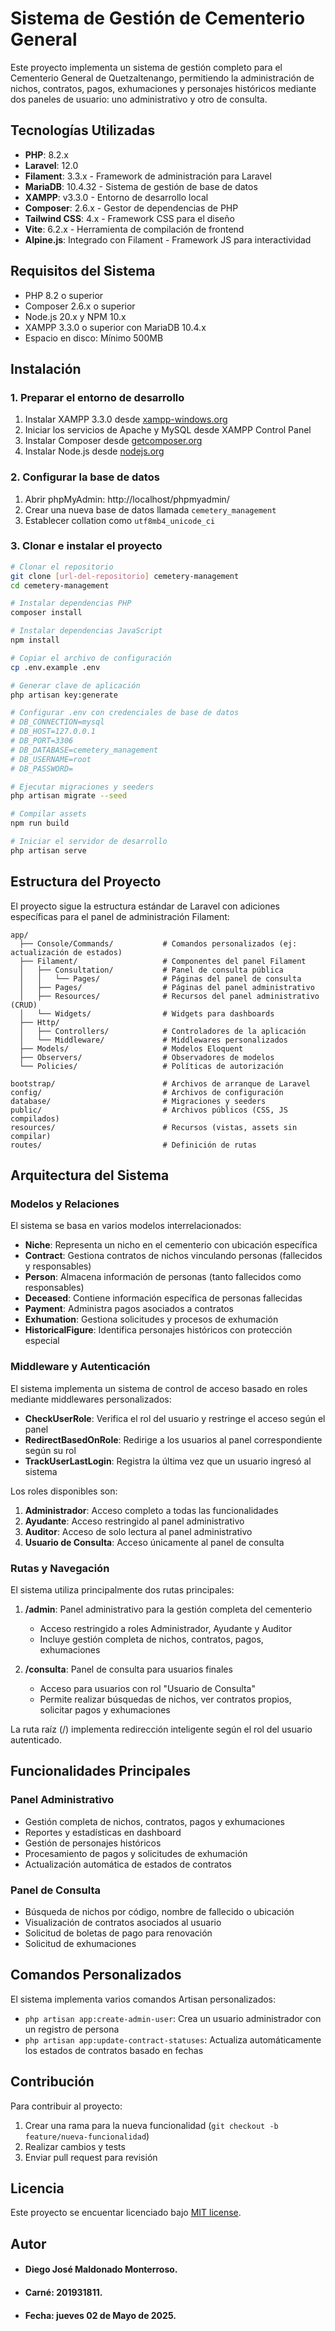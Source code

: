 # Sistema de Gestión de Cementerio General

Este proyecto implementa un sistema de gestión completo para el Cementerio General de Quetzaltenango, permitiendo la administración de nichos, contratos, pagos, exhumaciones y personajes históricos mediante dos paneles de usuario: uno administrativo y otro de consulta.

## Tecnologías Utilizadas

-   **PHP**: 8.2.x
-   **Laravel**: 12.0
-   **Filament**: 3.3.x - Framework de administración para Laravel
-   **MariaDB**: 10.4.32 - Sistema de gestión de base de datos
-   **XAMPP**: v3.3.0 - Entorno de desarrollo local
-   **Composer**: 2.6.x - Gestor de dependencias de PHP
-   **Tailwind CSS**: 4.x - Framework CSS para el diseño
-   **Vite**: 6.2.x - Herramienta de compilación de frontend
-   **Alpine.js**: Integrado con Filament - Framework JS para interactividad

## Requisitos del Sistema

-   PHP 8.2 o superior
-   Composer 2.6.x o superior
-   Node.js 20.x y NPM 10.x
-   XAMPP 3.3.0 o superior con MariaDB 10.4.x
-   Espacio en disco: Mínimo 500MB

## Instalación

### 1. Preparar el entorno de desarrollo

1. Instalar XAMPP 3.3.0 desde [xampp-windows.org](https://www.apachefriends.org/download.html)
2. Iniciar los servicios de Apache y MySQL desde XAMPP Control Panel
3. Instalar Composer desde [getcomposer.org](https://getcomposer.org/download/)
4. Instalar Node.js desde [nodejs.org](https://nodejs.org/)

### 2. Configurar la base de datos

1. Abrir phpMyAdmin: http://localhost/phpmyadmin/
2. Crear una nueva base de datos llamada `cemetery_management`
3. Establecer collation como `utf8mb4_unicode_ci`

### 3. Clonar e instalar el proyecto

```bash
# Clonar el repositorio
git clone [url-del-repositorio] cemetery-management
cd cemetery-management

# Instalar dependencias PHP
composer install

# Instalar dependencias JavaScript
npm install

# Copiar el archivo de configuración
cp .env.example .env

# Generar clave de aplicación
php artisan key:generate

# Configurar .env con credenciales de base de datos
# DB_CONNECTION=mysql
# DB_HOST=127.0.0.1
# DB_PORT=3306
# DB_DATABASE=cemetery_management
# DB_USERNAME=root
# DB_PASSWORD=

# Ejecutar migraciones y seeders
php artisan migrate --seed

# Compilar assets
npm run build

# Iniciar el servidor de desarrollo
php artisan serve
```

## Estructura del Proyecto

El proyecto sigue la estructura estándar de Laravel con adiciones específicas para el panel de administración Filament:

```
app/
  ├── Console/Commands/           # Comandos personalizados (ej: actualización de estados)
  ├── Filament/                   # Componentes del panel Filament
  │   ├── Consultation/           # Panel de consulta pública
  │   │   └── Pages/              # Páginas del panel de consulta
  │   ├── Pages/                  # Páginas del panel administrativo
  │   ├── Resources/              # Recursos del panel administrativo (CRUD)
  │   └── Widgets/                # Widgets para dashboards
  ├── Http/
  │   ├── Controllers/            # Controladores de la aplicación
  │   └── Middleware/             # Middlewares personalizados
  ├── Models/                     # Modelos Eloquent
  ├── Observers/                  # Observadores de modelos
  └── Policies/                   # Políticas de autorización

bootstrap/                        # Archivos de arranque de Laravel
config/                           # Archivos de configuración
database/                         # Migraciones y seeders
public/                           # Archivos públicos (CSS, JS compilados)
resources/                        # Recursos (vistas, assets sin compilar)
routes/                           # Definición de rutas
```

## Arquitectura del Sistema

### Modelos y Relaciones

El sistema se basa en varios modelos interrelacionados:

-   **Niche**: Representa un nicho en el cementerio con ubicación específica
-   **Contract**: Gestiona contratos de nichos vinculando personas (fallecidos y responsables)
-   **Person**: Almacena información de personas (tanto fallecidos como responsables)
-   **Deceased**: Contiene información específica de personas fallecidas
-   **Payment**: Administra pagos asociados a contratos
-   **Exhumation**: Gestiona solicitudes y procesos de exhumación
-   **HistoricalFigure**: Identifica personajes históricos con protección especial

### Middleware y Autenticación

El sistema implementa un sistema de control de acceso basado en roles mediante middlewares personalizados:

-   **CheckUserRole**: Verifica el rol del usuario y restringe el acceso según el panel
-   **RedirectBasedOnRole**: Redirige a los usuarios al panel correspondiente según su rol
-   **TrackUserLastLogin**: Registra la última vez que un usuario ingresó al sistema

Los roles disponibles son:

1. **Administrador**: Acceso completo a todas las funcionalidades
2. **Ayudante**: Acceso restringido al panel administrativo
3. **Auditor**: Acceso de solo lectura al panel administrativo
4. **Usuario de Consulta**: Acceso únicamente al panel de consulta

### Rutas y Navegación

El sistema utiliza principalmente dos rutas principales:

1. **/admin**: Panel administrativo para la gestión completa del cementerio

    - Acceso restringido a roles Administrador, Ayudante y Auditor
    - Incluye gestión completa de nichos, contratos, pagos, exhumaciones

2. **/consulta**: Panel de consulta para usuarios finales
    - Acceso para usuarios con rol "Usuario de Consulta"
    - Permite realizar búsquedas de nichos, ver contratos propios, solicitar pagos y exhumaciones

La ruta raíz (/) implementa redirección inteligente según el rol del usuario autenticado.

## Funcionalidades Principales

### Panel Administrativo

-   Gestión completa de nichos, contratos, pagos y exhumaciones
-   Reportes y estadísticas en dashboard
-   Gestión de personajes históricos
-   Procesamiento de pagos y solicitudes de exhumación
-   Actualización automática de estados de contratos

### Panel de Consulta

-   Búsqueda de nichos por código, nombre de fallecido o ubicación
-   Visualización de contratos asociados al usuario
-   Solicitud de boletas de pago para renovación
-   Solicitud de exhumaciones

## Comandos Personalizados

El sistema implementa varios comandos Artisan personalizados:

-   `php artisan app:create-admin-user`: Crea un usuario administrador con un registro de persona
-   `php artisan app:update-contract-statuses`: Actualiza automáticamente los estados de contratos basado en fechas

## Contribución

Para contribuir al proyecto:

1. Crear una rama para la nueva funcionalidad (`git checkout -b feature/nueva-funcionalidad`)
2. Realizar cambios y tests
3. Enviar pull request para revisión

## Licencia

Este proyecto se encuentar licenciado bajo [MIT license](https://opensource.org/licenses/MIT).

## Autor

-   #### Diego José Maldonado Monterroso.
-   #### Carné: 201931811.
-   #### Fecha: jueves 02 de Mayo de 2025.
